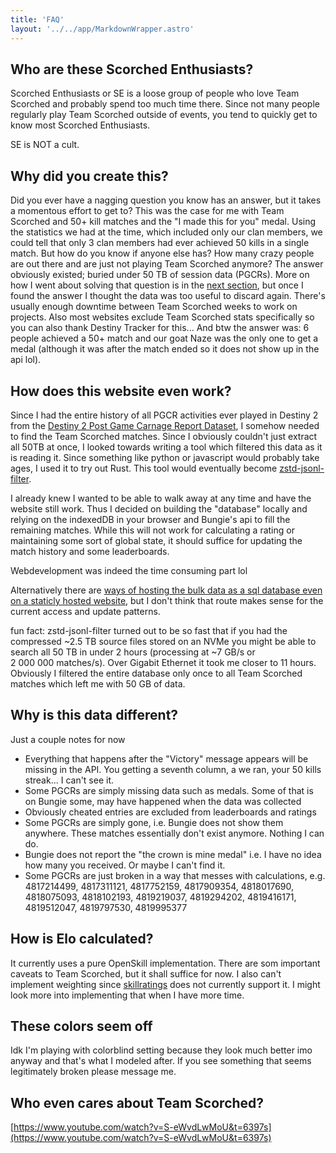 ```yaml
---
title: 'FAQ'
layout: '../../app/MarkdownWrapper.astro'
---
```


## Who are these Scorched Enthusiasts?

Scorched Enthusiasts or SE is a loose group of people who love Team Scorched and probably spend too much time there. Since not many people regularly play Team Scorched outside of events, you tend to quickly get to know most Scorched Enthusiasts.

SE is NOT a cult.

## Why did you create this?

Did you ever have a nagging question you know has an answer, but it takes a momentous effort to get to? This was the case for me with Team Scorched and 50+&#160;kill matches and the "I made this for you" medal. Using the statistics we had at the time, which included only our clan members, we could tell that only 3 clan members had ever achieved 50&#160;kills in a single match. But how do you know if anyone else has? How many crazy people are out there and are just not playing Team Scorched anymore? The answer obviously existed; buried under 50&#160;TB of session data (PGCRs). More on how I went about solving that question is in the [next section](#how-does-this-website-even-work), but once I found the answer I thought the data was too useful to discard again. There's usually enough downtime between Team Scorched weeks to work on projects. Also most websites exclude Team Scorched stats specifically so you can also thank Destiny Tracker for this... And btw the answer was: 6 people achieved a 50+&#160;match and our goat Naze was the only one to get a medal (although it was after the match ended so it does not show up in the api lol).

## How does this website even work?

Since I had the entire history of all PGCR activities ever played in Destiny 2 from the [Destiny 2 Post Game Carnage Report Dataset](https://d2.asun.co/pgcr.html), I somehow needed to find the Team Scorched matches. Since I obviously couldn't just extract all 50TB at once, I looked towards writing a tool which filtered this data as it is reading it. Since something like python or javascript would probably take ages, I used it to try out Rust. This tool would eventually become [zstd-jsonl-filter](https://github.com/uniQIndividual/zstd-jsonl-filter).

I already knew I wanted to be able to walk away at any time and have the website still work. Thus I decided on building the "database" locally and relying on the indexedDB in your browser and Bungie's api to fill the remaining matches. While this will not work for calculating a rating or maintaining some sort of global state, it should suffice for updating the match history and some leaderboards.

Webdevelopment was indeed the time consuming part lol

Alternatively there are [ways of hosting the bulk data as a sql database even on a staticly hosted website](https://phiresky.github.io/blog/2021/hosting-sqlite-databases-on-github-pages/), but I don't think that route makes sense for the current access and update patterns.

fun fact: zstd-jsonl-filter turned out to be so fast that if you had the compressed ~2.5&#160;TB source files stored on an NVMe you might be able to search all 50 TB in under 2&#160;hours (processing at ~7&#160;GB/s or 2&#160;000&#160;000&#160;matches/s). Over Gigabit Ethernet it took me closer to 11 hours. Obviously I filtered the entire database only once to all Team Scorched matches which left me with 50 GB of data.

## Why is this data different?

Just a couple notes for now

- Everything that happens after the "Victory" message appears will be missing in the API. You getting a seventh column, a we ran, your 50 kills streak... I can't see it.
- Some PGCRs are simply missing data such as medals. Some of that is on Bungie some, may have happened when the data was collected
- Obviously cheated entries are excluded from leaderboards and ratings
- Some PGCRs are simply gone, i.e. Bungie does not show them anywhere. These matches essentially don't exist anymore. Nothing I can do.
- Bungie does not report the "the crown is mine medal" i.e. I have no idea how many you received. Or maybe I can't find it.
- Some PGCRs are just broken in a way that messes with calculations, e.g. 4817214499, 4817311121, 4817752159, 4817909354, 4818017690, 4818075093, 4818102193, 4819219037, 4819294202, 4819416171, 4819512047, 4819797530, 4819995377


## How is Elo calculated?

It currently uses a pure OpenSkill implementation. There are som important caveats to Team Scorched, but it shall suffice for now. I also can't implement weighting since [skillratings](https://github.com/atomflunder/skillratings/issues/12) does not currently support it. I might look more into implementing that when I have more time.

## These colors seem off

Idk I'm playing with colorblind setting because they look much better imo anyway and that's what I modeled after. If you see something that seems legitimately broken please message me.

## Who even cares about Team Scorched?

[https://www.youtube.com/watch?v=S-eWvdLwMoU&t=6397s](https://www.youtube.com/watch?v=S-eWvdLwMoU&t=6397s)